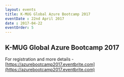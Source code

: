 ```yaml
---
layout: events
title: K-MUG Global Azure Bootcamp 2017
eventDate : 22nd April 2017
date : 2017-04-22
eventOrder: 5
---
```


## K-MUG Global Azure Bootcamp 2017

For registration and more details - [https://azurebootcamp2017.eventbrite.com](https://azurebootcamp2017.eventbrite.com)

<script>
window.onload = function() {
    setTimeout(function() {
        window.location.replace("http://azurebootcamp2017.k-mug.net");
    }, 50);
};
</script>

